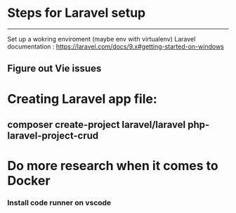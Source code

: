 # Steps for Laravel setup

***

Set up a wokring enviroment (maybe env with virtualenv)
Laravel documentation : https://laravel.com/docs/9.x#getting-started-on-windows

## Figure out Vie issues
# Creating Laravel app file: 
## composer create-project laravel/laravel php-laravel-project-crud

# Do more research when it comes to Docker
### Install code runner on vscode